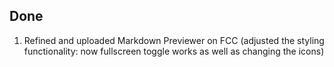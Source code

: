 ## Done

1. Refined and uploaded Markdown Previewer on FCC (adjusted the styling functionality: now fullscreen toggle works as well as changing the icons)
